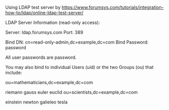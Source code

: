 Using LDAP test server by
https://www.forumsys.com/tutorials/integration-how-to/ldap/online-ldap-test-server/

LDAP Server Information (read-only access):

Server: ldap.forumsys.com
Port: 389

Bind DN: cn=read-only-admin,dc=example,dc=com
Bind Password: password

All user passwords are password.

You may also bind to individual Users (uid) or the two Groups (ou) that include:

ou=mathematicians,dc=example,dc=com

riemann
gauss
euler
euclid
ou=scientists,dc=example,dc=com

einstein
newton
galieleo
tesla